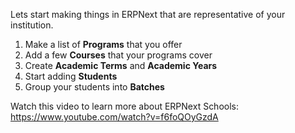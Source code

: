 Lets start making things in ERPNext that are representative of your institution.

1. Make a list of **Programs** that you offer
1. Add a few **Courses** that your programs cover
1. Create **Academic Terms** and **Academic Years**
1. Start adding **Students**
1. Group your students into **Batches**

Watch this video to learn more about ERPNext Schools: https://www.youtube.com/watch?v=f6foQOyGzdA

